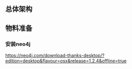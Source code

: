 ## 总体架构


## 物料准备
### 安装neo4j
https://neo4j.com/download-thanks-desktop/?edition=desktop&flavour=osx&release=1.2.4&offline=true


